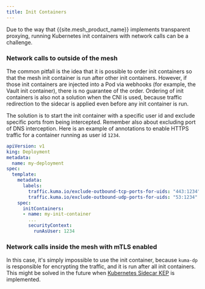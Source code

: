 ```yaml
---
title: Init Containers
---
```


Due to the way that {{site.mesh_product_name}} implements transparent proxying, running Kubernetes init containers with network calls can be a challenge.

### Network calls to outside of the mesh

The common pitfall is the idea that it is possible to order init containers so that the mesh init container is run after other init containers.
However, if those init containers are injected into a Pod via webhooks (for example, the Vault init container), there is no guarantee of the order.
Ordering of init containers is also not a solution when the CNI is used, because traffic redirection to the sidecar is applied even before any init container is run.

The solution is to start the init container with a specific user id and exclude specific ports from being intercepted.
Remember also about excluding port of DNS interception. Here is an example of annotations to enable HTTPS traffic for a container running as user id `1234`.
```yaml
apiVersion: v1
king: Deployment
metadata:
  name: my-deployment
spec:
  template:
    metadata:
      labels:
        traffic.kuma.io/exclude-outbound-tcp-ports-for-uids: "443:1234"
        traffic.kuma.io/exclude-outbound-udp-ports-for-uids: "53:1234"
    spec:
      initContainers:
      - name: my-init-container
        ...
        securityContext:
          runAsUser: 1234
```

### Network calls inside the mesh with mTLS enabled

In this case, it's simply impossible to use the init container, because `kuma-dp` is responsible for encrypting the traffic, and it is run after all init containers.
This might be solved in the future when [Kubernetes Sidecar KEP](https://github.com/kubernetes/enhancements/issues/753) is implemented.

